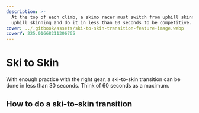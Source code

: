```yaml
---
description: >-
  At the top of each climb, a skimo racer must switch from uphill skinning to
  uphill skinning and do it in less than 60 seconds to be competitive.
cover: ../.gitbook/assets/ski-to-skin-transition-feature-image.webp
coverY: 225.01668211306765
---
```


# Ski to Skin

With enough practice with the right gear, a ski-to-skin transition can be done in less than 30 seconds. Think of 60 seconds as a maximum.

## How to do a ski-to-skin transition





##

